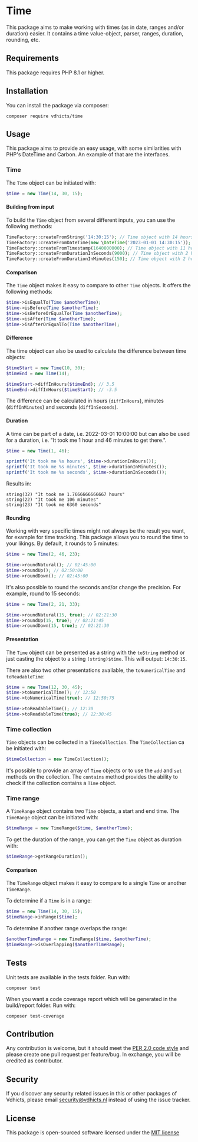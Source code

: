 # Time

This package aims to make working with times (as in date, ranges and/or duration) easier. It contains a time 
value-object, parser, ranges, duration, rounding, etc.

## Requirements

This package requires PHP 8.1 or higher.

## Installation

You can install the package via composer:

`composer require vdhicts/time`

## Usage

This package aims to provide an easy usage, with some similarities with PHP's DateTime and Carbon. An example of that 
are the interfaces.

### Time

The `Time` object can be initiated with:

```php
$time = new Time(14, 30, 15);
```

#### Building from input

To build the `Time` object from several different inputs, you can use the following methods:

```php
TimeFactory::createFromString('14:30:15'); // Time object with 14 hours, 30 minutes and 15 seconds
TimeFactory::createFromDateTime(new \DateTime('2023-01-01 14:30:15')); // Time object with 14 hours, 30 minutes and 15 seconds
TimeFactory::createFromTimestamp(1640000000); // Time object with 11 hours, 33 minutes and 20 seconds
TimeFactory::createFromDurationInSeconds(9000); // Time object with 2 hours and 30 minutes
TimeFactory::createFromDurationInMinutes(150); // Time object with 2 hours and 30 minutes
```

#### Comparison

The `Time` object makes it easy to compare to other `Time` objects. It offers the following methods:

```php
$time->isEqualTo(Time $anotherTime);
$time->isBefore(Time $anotherTime);
$time->isBeforeOrEqualTo(Time $anotherTime);
$time->isAfter(Time $anotherTime);
$time->isAfterOrEqualTo(Time $anotherTime);
```

#### Difference

The time object can also be used to calculate the difference between time objects:

```php
$timeStart = new Time(10, 30);
$timeEnd = new Time(14);

$timeStart->diffInHours($timeEnd); // 3.5
$timeEnd->diffInHours($timeStart); // -3.5
```

The difference can be calculated in hours (`diffInHours`), minutes (`diffInMinutes`) and seconds (`diffInSeconds`).

#### Duration

A time can be part of a date, i.e. 2022-03-01 10:00:00 but can also be used for a duration, i.e. 
"It took me 1 hour and 46 minutes to get there.".

```php
$time = new Time(1, 46);

sprintf('It took me %s hours', $time->durationInHours());
sprintf('It took me %s minutes', $time->durationInMinutes());
sprintf('It took me %s seconds', $time->durationInSeconds());
```

Results in:

```
string(32) "It took me 1.7666666666667 hours"
string(22) "It took me 106 minutes"
string(23) "It took me 6360 seconds"
```

#### Rounding

Working with very specific times might not always be the result you want, for example for time tracking. This package 
allows you to round the time to your likings. By default, it rounds to 5 minutes:

```php
$time = new Time(2, 46, 23);

$time->roundNatural(); // 02:45:00
$time->roundUp(); // 02:50:00
$time->roundDown(); // 02:45:00
```

It's also possible to round the seconds and/or change the precision. For example, round to 15 seconds:

```php
$time = new Time(2, 21, 33);

$time->roundNatural(15, true); // 02:21:30
$time->roundUp(15, true); // 02:21:45
$time->roundDown(15, true); // 02:21:30
```

#### Presentation

The `Time` object can be presented as a string with the `toString` method or just casting the object to a
string `(string)$time`. This will output: `14:30:15`.

There are also two other presentations available, the `toNumericalTime` and `toReadableTime`:

```php
$time = new Time(12, 30, 45);
$time->toNumericalTime(); // 12:50
$time->toNumericalTime(true); // 12:50:75

$time->toReadableTime(); // 12:30
$time->toReadableTime(true); // 12:30:45
```

### Time collection

`Time` objects can be collected in a `TimeCollection`. The `TimeCollection` ca be initiated with:

```php
$timeCollection = new TimeCollection();
```

It's possible to provide an array of `Time` objects or to use the `add` and `set` methods on the collection. The 
`contains` method provides the ability to check if the collection contains a `Time` object. 

### Time range

A `TimeRange` object contains two `Time` objects, a start and end time. The `TimeRange` object can be initiated with:

```php
$timeRange = new TimeRange($time, $anotherTime);
```

To get the duration of the range, you can get the `Time` object as duration with:

```php
$timeRange->getRangeDuration();
```

#### Comparison

The `TimeRange` object makes it easy to compare to a single `Time` or another `TimeRange`. 

To determine if a `Time` is in a range:

```php
$time = new Time(14, 30, 15);
$timeRange->inRange($time);
```

To determine if another range overlaps the range:

```php
$anotherTimeRange = new TimeRange($time, $anotherTime);
$timeRange->isOverlapping($anotherTimeRange);
```

## Tests

Unit tests are available in the tests folder. Run with:

`composer test`

When you want a code coverage report which will be generated in the build/report folder. Run with:

`composer test-coverage`

## Contribution

Any contribution is welcome, but it should meet the [PER 2.0 code style](https://www.php-fig.org/per/coding-style/) and 
please create one pull request per feature/bug. In exchange, you will be credited as contributor.

## Security

If you discover any security related issues in this or other packages of Vdhicts, please email security@vdhicts.nl 
instead of using the issue tracker.

## License

This package is open-sourced software licensed under the [MIT license](http://opensource.org/licenses/MIT)